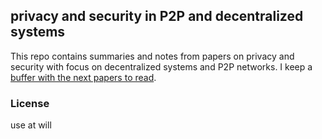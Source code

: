 ## privacy and security in P2P and decentralized systems

This repo contains summaries and notes from papers on privacy and security with
focus on decentralized systems and P2P networks. I keep a [buffer with the next
papers to read](https://github.com/gpestana/p2psec/issues/2).


### License

use at will
